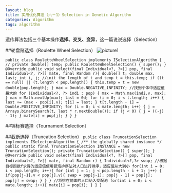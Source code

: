 ```yaml
---
layout: blog
title: 实用优化算法（六－1）Selection in Genetic Algorithm
categories: Algorithm
tags: algorithm
---
```

遗传算法包括三个基本操作**选择、交叉、变异**，这一篇说说选择（Selection）

##轮盘赌选择（Roulette Wheel Selection）
![picture1]({{site.blogimgurl}}/2014-11-18-01.png "roulette wheel selection")

`public class RouletteWheelSelection implements ISelectionAlgorithm {
  //
  private double[] temp;
  public RouletteWheelSelection() {
    super();
  }
  @Override
  public void select(final Individual<?, ?>[] pop, final Individual<?, ?>[] mate, final Random r){
  double[] t;
    double max, last;
    int i, j;
    //init the length of t and temp
    t = this.temp;
    if ((t == null) || (t.length < pop.length)) {
      this.temp = t = new double[pop.length];
    }
    max = Double.NEGATIVE_INFINITY;
    //找到个体中适应值最大的
    for (Individual<?, ?> indi : pop) {
      max = Math.max(indi.v, max);
    }
    max = Math.nextUp(max);
    last = 0d;
    for (i = 0; i < t.length; i++) {
      last += (max - pop[i].v);
      t[i] = last;
    }
    t[t.length - 1] = Double.POSITIVE_INFINITY;
    for (i = 0; i < mate.length; i++) {
      j = Arrays.binarySearch(t, last * r.nextDouble());
      if (j < 0) {
        j = ((-j) - 1);
      }
      mate[i] = pop[j];
    }
  }
}`

##锦标赛选择（Tournament Selection）
`
`

##截断选择（Truncation Selection）
`public class TruncationSelection implements ISelectionAlgorithm {
  /** the globally shared instance */
  public static final TruncationSelection INSTANCE = new TruncationSelection();
  private TruncationSelection() {
    super();
  }
  @Override
  public void select(final Individual<?, ?>[] pop, final Individual<?, ?>[] mate, final Random r) {
	  Individual<?,?> swap;
	  //根据目标函数f求得的适应值使用冒泡排序法对人口进行排序，适应值从大到小
	  for(int i = 0; i < pop.length; i++){
		  for (int j = 1; j < pop.length - i + 1; j++) {
			  if(pop[j-1].v < pop[j].v){
				  swap = pop[j-1];
				  pop[j - 1] = pop[j];
				  pop[j] = swap;
			  }
		  }
	  }
	  //将排在前面的人口纳入交配池
	  for(int i = 0; i < mate.length; i++){
		  mate[i] = pop[i];
	  }
  }
}`
